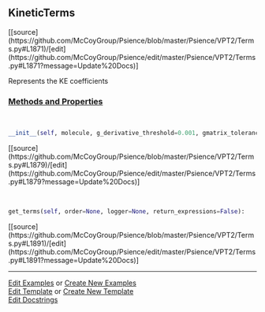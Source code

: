 ## <a id="Psience.VPT2.Terms.KineticTerms">KineticTerms</a> 
<div class="docs-source-link" markdown="1">
[[source](https://github.com/McCoyGroup/Psience/blob/master/Psience/VPT2/Terms.py#L1871)/[edit](https://github.com/McCoyGroup/Psience/edit/master/Psience/VPT2/Terms.py#L1871?message=Update%20Docs)]
</div>

Represents the KE coefficients

<div class="collapsible-section">
 <div class="collapsible-section collapsible-section-header" markdown="1">
 
### <a class="collapse-link" data-toggle="collapse" href="#methods">Methods and Properties</a> <a class="float-right" data-toggle="collapse" href="#methods"><i class="fa fa-chevron-down"></i></a>

 </div>
 <div class="collapsible-section collapsible-section-body collapse" id="methods" markdown="1">

<a id="Psience.VPT2.Terms.KineticTerms.__init__" class="docs-object-method">&nbsp;</a> 
```python
__init__(self, molecule, g_derivative_threshold=0.001, gmatrix_tolerance=1e-06, use_cartesian_kinetic_energy=False, **opts): 
```
<div class="docs-source-link" markdown="1">
[[source](https://github.com/McCoyGroup/Psience/blob/master/Psience/VPT2/Terms.py#L1879)/[edit](https://github.com/McCoyGroup/Psience/edit/master/Psience/VPT2/Terms.py#L1879?message=Update%20Docs)]
</div>

<a id="Psience.VPT2.Terms.KineticTerms.get_terms" class="docs-object-method">&nbsp;</a> 
```python
get_terms(self, order=None, logger=None, return_expressions=False): 
```
<div class="docs-source-link" markdown="1">
[[source](https://github.com/McCoyGroup/Psience/blob/master/Psience/VPT2/Terms.py#L1891)/[edit](https://github.com/McCoyGroup/Psience/edit/master/Psience/VPT2/Terms.py#L1891?message=Update%20Docs)]
</div>

 </div>
</div>




___

[Edit Examples](https://github.com/McCoyGroup/Psience/edit/gh-pages/ci/examples/Psience/VPT2/Terms/KineticTerms.md) or 
[Create New Examples](https://github.com/McCoyGroup/Psience/new/gh-pages/?filename=ci/examples/Psience/VPT2/Terms/KineticTerms.md) <br/>
[Edit Template](https://github.com/McCoyGroup/Psience/edit/gh-pages/ci/docs/Psience/VPT2/Terms/KineticTerms.md) or 
[Create New Template](https://github.com/McCoyGroup/Psience/new/gh-pages/?filename=ci/docs/templates/Psience/VPT2/Terms/KineticTerms.md) <br/>
[Edit Docstrings](https://github.com/McCoyGroup/Psience/edit/master/Psience/VPT2/Terms.py#L1871?message=Update%20Docs)